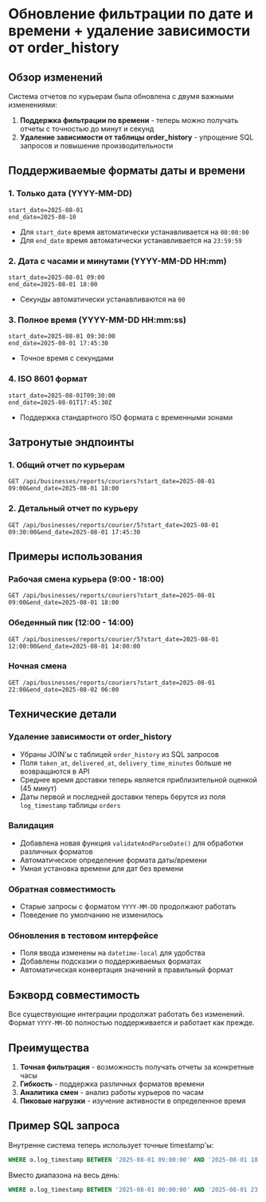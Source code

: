 # Обновление фильтрации по дате и времени + удаление зависимости от order_history

## Обзор изменений

Система отчетов по курьерам была обновлена с двумя важными изменениями:

1. **Поддержка фильтрации по времени** - теперь можно получать отчеты с точностью до минут и секунд
2. **Удаление зависимости от таблицы order_history** - упрощение SQL запросов и повышение производительности

## Поддерживаемые форматы даты и времени

### 1. Только дата (YYYY-MM-DD)
```
start_date=2025-08-01
end_date=2025-08-10
```
- Для `start_date` время автоматически устанавливается на `00:00:00`
- Для `end_date` время автоматически устанавливается на `23:59:59`

### 2. Дата с часами и минутами (YYYY-MM-DD HH:mm)
```
start_date=2025-08-01 09:00
end_date=2025-08-01 18:00
```
- Секунды автоматически устанавливаются на `00`

### 3. Полное время (YYYY-MM-DD HH:mm:ss)
```
start_date=2025-08-01 09:30:00
end_date=2025-08-01 17:45:30
```
- Точное время с секундами

### 4. ISO 8601 формат
```
start_date=2025-08-01T09:30:00
end_date=2025-08-01T17:45:30Z
```
- Поддержка стандартного ISO формата с временными зонами

## Затронутые эндпоинты

### 1. Общий отчет по курьерам
```http
GET /api/businesses/reports/couriers?start_date=2025-08-01 09:00&end_date=2025-08-01 18:00
```

### 2. Детальный отчет по курьеру
```http
GET /api/businesses/reports/courier/5?start_date=2025-08-01 09:30:00&end_date=2025-08-01 17:45:30
```

## Примеры использования

### Рабочая смена курьера (9:00 - 18:00)
```
GET /api/businesses/reports/couriers?start_date=2025-08-01 09:00&end_date=2025-08-01 18:00
```

### Обеденный пик (12:00 - 14:00)
```
GET /api/businesses/reports/courier/5?start_date=2025-08-01 12:00:00&end_date=2025-08-01 14:00:00
```

### Ночная смена
```
GET /api/businesses/reports/couriers?start_date=2025-08-01 22:00&end_date=2025-08-02 06:00
```

## Технические детали

### Удаление зависимости от order_history
- Убраны JOIN'ы с таблицей `order_history` из SQL запросов
- Поля `taken_at`, `delivered_at`, `delivery_time_minutes` больше не возвращаются в API
- Среднее время доставки теперь является приблизительной оценкой (45 минут)
- Даты первой и последней доставки теперь берутся из поля `log_timestamp` таблицы `orders`

### Валидация
- Добавлена новая функция `validateAndParseDate()` для обработки различных форматов
- Автоматическое определение формата даты/времени
- Умная установка времени для дат без времени

### Обратная совместимость
- Старые запросы с форматом `YYYY-MM-DD` продолжают работать
- Поведение по умолчанию не изменилось

### Обновления в тестовом интерфейсе
- Поля ввода изменены на `datetime-local` для удобства
- Добавлены подсказки о поддерживаемых форматах
- Автоматическая конвертация значений в правильный формат

## Бэкворд совместимость

Все существующие интеграции продолжат работать без изменений. Формат `YYYY-MM-DD` полностью поддерживается и работает как прежде.

## Преимущества

1. **Точная фильтрация** - возможность получать отчеты за конкретные часы
2. **Гибкость** - поддержка различных форматов времени
3. **Аналитика смен** - анализ работы курьеров по часам
4. **Пиковые нагрузки** - изучение активности в определенное время

## Пример SQL запроса

Внутренне система теперь использует точные timestamp'ы:

```sql
WHERE o.log_timestamp BETWEEN '2025-08-01 09:00:00' AND '2025-08-01 18:00:00'
```

Вместо диапазона на весь день:

```sql
WHERE o.log_timestamp BETWEEN '2025-08-01 00:00:00' AND '2025-08-01 23:59:59'
```
